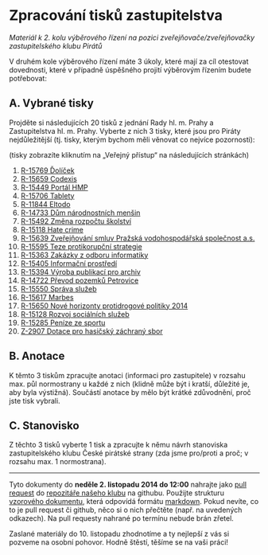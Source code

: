 Zpracování tisků zastupitelstva
============================

*Materiál k 2. kolu výběrového řízení na pozici zveřejňovače/zveřejňovačky zastupitelského klubu Pirátů*

V druhém kole výběrového řízení máte 3 úkoly, které mají za cíl otestovat dovednosti, které v případně úspěšného projití výběrovým řízením budete potřebovat:

A. Vybrané tisky
----------------

Projděte si následujících 20 tisků z jednání Rady hl. m. Prahy a Zastupitelstva hl. m. Prahy. Vyberte z nich 3 tisky, které jsou pro Piráty nejdůležitější (tj. tisky, kterým bychom měli věnovat co nejvíce pozornosti):

(tisky zobrazíte kliknutím na „Veřejný přístup“ na následujících stránkách)

   1. [R-15769 Ďolíček](http://zastupitelstvo.praha.eu/ina2014/tedusndetail.aspx?id=223198)
   2. [R-15659 Codexis](http://zastupitelstvo.praha.eu/ina2014/tedusndetail.aspx?id=222331)
   3. [R-15449 Portál HMP](http://zastupitelstvo.praha.eu/ina2014/tedusndetail.aspx?id=220592)
   4. [R-15706 Tablety](http://zastupitelstvo.praha.eu/ina2014/tedusndetail.aspx?id=222713)
   5. [R-11844 Eltodo](http://zastupitelstvo.praha.eu/ina2014/tedusndetail.aspx?id=191973)
   6. [R-14733 Dům národnostních menšin](http://zastupitelstvo.praha.eu/ina2014/tedusndetail.aspx?id=214015)
   7. [R-15492 Změna rozpočtu školství](http://zastupitelstvo.praha.eu/ina2014/tedusndetail.aspx?id=220921)
   8. [R-15118 Hate crime](http://zastupitelstvo.praha.eu/ina2014/tedusndetail.aspx?id=217712)
   9. [R-15639 Zveřejňování smluv Pražská vodohospodářská společnost a.s.](http://zastupitelstvo.praha.eu/ina2014/tedusndetail.aspx?id=222161)
   10. [R-15595 Teze protikorupční strategie](http://zastupitelstvo.praha.eu/ina2014/tedusndetail.aspx?id=221647)
   11. [R-15363 Zakázky z odboru informatiky](http://zastupitelstvo.praha.eu/ina2014/tedusndetail.aspx?id=219812)
   12. [R-15405 Informační prostředí](http://zastupitelstvo.praha.eu/ina2014/tedusndetail.aspx?id=220213)
   13. [R-15394 Výroba publikací pro archiv](http://zastupitelstvo.praha.eu/ina2014/tedusndetail.aspx?id=220109)
   14. [R-14722 Převod pozemků Petrovice](http://zastupitelstvo.praha.eu/ina2014/tedusndetail.aspx?id=213917)
   15. [R-15550 Správa služeb](http://zastupitelstvo.praha.eu/ina2014/tedusndetail.aspx?id=221442)
   16. [R-15617 Marbes](http://zastupitelstvo.praha.eu/ina2014/tedusndetail.aspx?id=221959)
   17. [R-15650 Nové horizonty protidrogové politiky 2014](http://zastupitelstvo.praha.eu/ina2014/tedusndetail.aspx?id=222241)
   18. [R-15128 Rozvoj sociálních služeb](http://zastupitelstvo.praha.eu/ina2014/tedusndetail.aspx?id=217773)
   19. [R-15285 Peníze ze sportu](http://zastupitelstvo.praha.eu/ina2014/tedusndetail.aspx?id=219292)
   20. [Z-2907 Dotace pro hasičský záchraný sbor](http://zastupitelstvo.praha.eu/ina2014/tedusndetail.aspx?id=216815)

B. Anotace
-----------

K těmto 3 tiskům zpracujte anotaci (informaci pro zastupitele) v rozsahu max. půl normostrany u každé z nich (klidně může být i kratší, důležité je, aby byla výstižná). Součástí anotace by mělo být krátké zdůvodnění, proč jste tisk vybrali.


C. Stanovisko
------------
Z těchto 3 tisků vyberte 1 tisk a zpracujte k němu návrh stanoviska zastupitelského klubu České pirátské strany (zda jsme pro/proti a proč; v rozsahu max. 1 normostrana).

---

Tyto dokumenty do **neděle 2. listopadu 2014 do 12:00** nahrajte jako [pull request](https://help.github.com/articles/creating-a-pull-request/) do [repozitáře našeho klubu](https://github.com/pirati-cz/KlubPraha/tree/master/vyberka/sekretar) na githubu. Použijte strukturu [vzorového dokumentu](https://github.com/pirati-cz/KlubPraha/blob/master/vyberka/sekretar/jana-pilna.md), která odpovídá formátu [markdown](http://daringfireball.net/projects/markdown/syntax). Pokud nevíte, co to je pull request či github, něco si o nich přečtěte
(např. na uvedených odkazech). Na pull requesty nahrané po termínu nebude brán zřetel.

Zaslané materiály do 10. listopadu zhodnotíme a ty nejlepší z vás si pozveme na osobní pohovor. Hodně štěstí, těšíme se na vaši práci!
